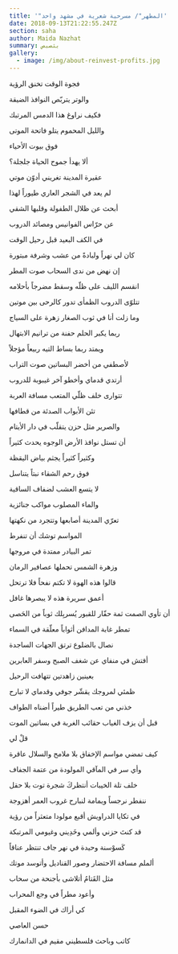 ```yaml
---
title: '"المطهر"/ مسرحية شعرية في مشهد واحد'
date: 2018-09-13T21:22:55.247Z
section: saha
author: Maida Nazhat
summary: بثصبص
gallery:
  - image: /img/about-reinvest-profits.jpg
---
```

فجوة الوقت تخنق الرؤية

والوتر يتربّص النوافذ الضيقة

فكيف نراوغ هذا الدمس المرتبك

والليل المحموم يتلو فاتحة الموتى

فوق بيوت الأحياء

ألا يهدأ جموح الحياة جلجلة؟

عقيرة المدينة تغريني أدوّن موتي

لم يعد في الشجر العاري طيوراً لهذا

أبحث عن ظلال الطفولة وقلبها الشقي

عن حرّاس الفوانيس ومصائد الدروب

في الكف البعيد قبل رحيل الوقت

كان لي نهراً ولبادةً من عشب وشرفة مبتورة

إن نهض من ندى السحاب صوت المطر

انقسم الليف على ظلّه وسقط مضرجاً بأحلامه

تتلوّى الدروب الظمأى تدور كالرحى بين موتين

وما زلت أنا في ثوب الصغار زهرة على السياج

ربما يكبر الحلم حفنة من ترانيم الابتهال

ويمتد ربما بساط التيه ربيعاً مؤجلاً

لأصطفي من أخضر البساتين صوت التراب

أرتدي قدماي وأخطو آخر غيبوبة للدروب

تتوارى خلف ظلّي المتعب مسافة العربة

تئن الأبواب الصدئة من قطافها

والصرير مثل حزن يتقلّب في دار الأيتام

أن تستل نوافذ الأرض الوجوه يحدث كثيراً

وكثيراً كثيراً يجثم بياض اليقظة

فوق رحم الشقاء نبتاً يتناسل

لا يتسع العشب لضفاف الساقية

والماء المصلوب مواكب جنائزية

تعرّي المدينة أصابعها وتتجرد من نكهتها

المواسم توشك أن تنفرط

تمر البيادر ممتدة في مروجها

وزهرة الشمس تحملها عصافير الرمان

قالوا هذه الهوة لا تكتم نفحاً فلا ترتحل

أعمق سريرة هذه لا يبصرها غافل

أن تأوي الصمت ثمة حفّار للقبور يُسربِلك ثوباً من الحَصى

تمطر غابة المدافن أثواباً معلّقة في السماء

نصال بالضلوع ترتق الجهات الساجدة

أفتش في منفاي عن شغف الصبح وسفر العابرين

بعينين زاهدتين تتهافت الرحيل

ظمئي لمروجك يقشّر جوفي وقدماي لا تبارح

خذني من تعب الطريق طيراً أضناه الطواف

قبل أن يزف الغياب حقائب الغربة في بساتين الموت

قلْ لي

كيف تمضي مواسم الإخفاق بلا ملامح والسلال عاقرة

وأي سر في المآقي المولودة من عتمة الجفاف

خلف تلة الخيبات أنتظركَ شجرة توت بلا حقل

ننفطر نرجساً ويمامة لنبارح غروب العمر أهزوجة

في تكايا الدراويش أقبع مولودا متعثراً من رؤية

قد كنتَ حزني وألمي وخَدِيني وغيومي المرتبكة

كَسوْسنة وحيدة في نهر جاف تنتظر عناقاً

ألملم مسافة الاحتضار وصور القناديل وأتوسد موتك

مثل القَتامُ أتلاشى بأجنحة من سحاب

 وأعود مطراً في وجع المحراب

كي أراك في الضوء المقبل

 حسن العاصي

كاتب وباحث فلسطيني مقيم في الدانمارك
